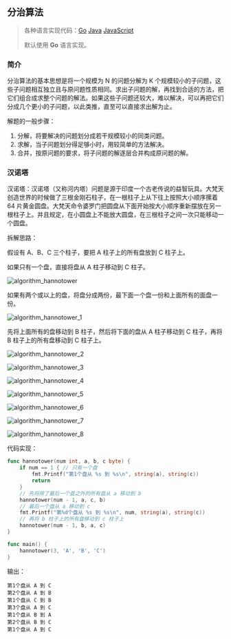 ## 分治算法

>各种语言实现代码：[Go](./golang/algorithm/divide)   [Java](./java/algorithm/src/com/mcx/divide)   [JavaScript](./javascript/algorithm/divide)
>
>默认使用 **Go** 语言实现。

### 简介

分治算法的基本思想是将一个规模为 N 的问题分解为 K 个规模较小的子问题，这些子问题相互独立且与原问题性质相同。求出子问题的解，再找到合适的方法，把它们组合成求整个问题的解法。如果这些子问题还较大，难以解决，可以再把它们分成几个更小的子问题，以此类推，直至可以直接求出解为止。

解题的一般步骤：

1. 分解，将要解决的问题划分成若干规模较小的同类问题。
2. 求解，当子问题划分得足够小时，用较简单的方法解决。
3. 合并，按原问题的要求，将子问题的解逐层合并构成原问题的解。

### 汉诺塔

汉诺塔：汉诺塔（又称河内塔）问题是源于印度一个古老传说的益智玩具。大梵天创造世界的时候做了三根金刚石柱子，在一根柱子上从下往上按照大小顺序摞着 64 片黄金圆盘。大梵天命令婆罗门把圆盘从下面开始按大小顺序重新摆放在另一根柱子上。并且规定，在小圆盘上不能放大圆盘，在三根柱子之间一次只能移动一个圆盘。

拆解思路：

假设有 A、B、C 三个柱子，要把 A 柱子上的所有盘放到 C 柱子上。

如果只有一个盘，直接将盘从 A 柱子移动到 C 柱子。

![algorithm_hannotower](https://code-mcx.github.io/static-resource/datastructure-algorithm/images/algorithm_hannotower.png)

如果有两个或以上的盘，将盘分成两份，最下面一个盘一份和上面所有的面盘一份。

![algorithm_hannotower_1](https://code-mcx.github.io/static-resource/datastructure-algorithm/images/algorithm_hannotower_1.png)

先将上面所有的盘移动到 B 柱子，然后将下面的盘从 A 柱子移动到 C 柱子，再将 B 柱子上的所有盘移动到 C 柱子上。

![algorithm_hannotower_2](https://code-mcx.github.io/static-resource/datastructure-algorithm/images/algorithm_hannotower_2.png)

![algorithm_hannotower_3](https://code-mcx.github.io/static-resource/datastructure-algorithm/images/algorithm_hannotower_3.png)

![algorithm_hannotower_4](https://code-mcx.github.io/static-resource/datastructure-algorithm/images/algorithm_hannotower_4.png)

![algorithm_hannotower_5](https://code-mcx.github.io/static-resource/datastructure-algorithm/images/algorithm_hannotower_5.png)

![algorithm_hannotower_6](https://code-mcx.github.io/static-resource/datastructure-algorithm/images/algorithm_hannotower_6.png)

![algorithm_hannotower_7](https://code-mcx.github.io/static-resource/datastructure-algorithm/images/algorithm_hannotower_7.png)

![algorithm_hannotower_8](https://code-mcx.github.io/static-resource/datastructure-algorithm/images/algorithm_hannotower_8.png)

代码实现：

```go
func hannotower(num int, a, b, c byte) {
    if num == 1 { // 只有一个盘
        fmt.Printf("第1个盘从 %s 到 %s\n", string(a), string(c))
		return
    }
    // 先将除了最后一个盘之外的所有盘从 a 移动到 b
    hannotower(num - 1, a, c, b)
    // 最后一个盘从 a 移动到 c
    fmt.Printf("第%d个盘从 %s 到 %s\n", num, string(a), string(c))
    // 再将 b 柱子上的所有盘移动到 c 柱子上
    hannotower(num - 1, b, a, c)
}

func main() {
    hannotower(3, 'A', 'B', 'C')
}
```

输出：

```
第1个盘从 A 到 C
第2个盘从 A 到 B
第1个盘从 C 到 B
第3个盘从 A 到 C
第1个盘从 B 到 A
第2个盘从 B 到 C
第1个盘从 A 到 C
```
